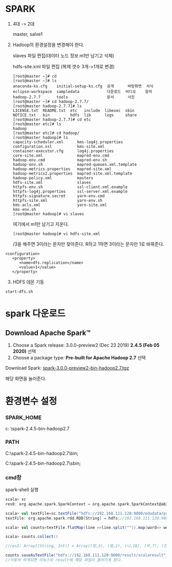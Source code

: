 # SPARK

1. 4대 -> 2대

   master, salve1

2. Hadoop의 환경설정을 변경해야 한다.

   slaves 파일 편집(데이터 노드 정보 m1만 남기고 삭제)

   hdfs-site.xml 파일 편집 (복제 갯수 3개->1개로 변경)

   ```linux
   [root@master ~]# cd
   [root@master ~]# ls
   anaconda-ks.cfg    initial-setup-ks.cfg  공개      바탕화면  서식
   eclipse-workspace  sampledata            다운로드  비디오    음악
   hadoop-2.7.7       tools                 문서      사진
   [root@master ~]# cd hadoop-2.7.7/
   [root@master hadoop-2.7.7]# ls
   LICENSE.txt  README.txt  etc   include  libexec  sbin
   NOTICE.txt   bin         hdfs  lib      logs     share
   [root@master hadoop-2.7.7]# cd etc
   [root@master etc]# ls
   hadoop
   [root@master etc]# cd hadoop/
   [root@master hadoop]# ls
   capacity-scheduler.xml      kms-log4j.properties
   configuration.xsl           kms-site.xml
   container-executor.cfg      log4j.properties
   core-site.xml               mapred-env.cmd
   hadoop-env.cmd              mapred-env.sh
   hadoop-env.sh               mapred-queues.xml.template
   hadoop-metrics.properties   mapred-site.xml
   hadoop-metrics2.properties  mapred-site.xml.template
   hadoop-policy.xml           masters
   hdfs-site.xml               slaves
   httpfs-env.sh               ssl-client.xml.example
   httpfs-log4j.properties     ssl-server.xml.example
   httpfs-signature.secret     yarn-env.cmd
   httpfs-site.xml             yarn-env.sh
   kms-acls.xml                yarn-site.xml
   kms-env.sh
   [root@master hadoop]# vi slaves
   
   ```

   여기에서 m1만 남기고 지운다.

   ```
   [root@master hadoop]# vi hdfs-site.xml 
   ```

   /3을 해주면 3이라는 문자만 찾아준다. R하고 1하면 3이라는 문자만 1로 바꿔준다.

```
<configuration>
   <property>
      <name>dfs.replication</name>
      <value>1</value>
   </property>

```



3. HDFS 데몬 기동

```
start-dfs.sh
```



# spark 다운로드

## Download Apache Spark™

1. Choose a Spark release: 3.0.0-preview2 (Dec 23 2019) **2.4.5 (Feb 05 2020)** 선택
2. Choose a package type: **Pre-built for Apache Hadoop 2.7** 선택

Download Spark: [spark-3.0.0-preview2-bin-hadoop2.7.tgz](https://www.apache.org/dyn/closer.lua/spark/spark-3.0.0-preview2/spark-3.0.0-preview2-bin-hadoop2.7.tgz)

해당 화면을 눌러준다.



# 환경변수 설정

### SPARK_HOME

 c: \spark-2.4.5-bin-hadoop2.7

### PATH

C:\spark-2.4.5-bin-hadoop2.7\bin;

C:\spark-2.4.5-bin-hadoop2.7\sbin;

### cmd창

spark-shell 실행

```scala
scala> sc
res0: org.apache.spark.SparkContext = org.apache.spark.SparkContext@ab3b54

scala> val textFile=sc.textFile("hdfs://192.168.111.120:9000/edudata/president_moon.txt")
textFile: org.apache.spark.rdd.RDD[String] = hdfs://192.168.111.120:9000/edudata/president_moon.txt 

scala> val counts=textFile.flatMap(line =>line.split("")).map(word=> word,1)).reduceByKey(_+_)

scala> counts.collect()

//res2: Array[(String, Int)] = Array((었,3), (범,2), (나,18), (부,7), (전,10), (덮,1), (열,8), (눌,1), (날,4), (셨,1), (은,20), (사,21), (잘,3), (외,2), (게,7), (토,4), (회,2), (께,7), (높,1), (내,3), (쿄,1), (말,3), (험,2), (규,1), (되,17), (인,7), (될,1), (을,37), (턴,1), (으,21), (슴,1), (화,17), (에,26), (해,16), (솔,1), (임,5), (않,5), (질,2), (라,14), (돌,1), (킴,1), (필,1), (변,1), (했,3), (앞,4), (란,1), (무,3), (며,1), (금,1), (불,7), (모,5), (손,3), (헌,1), (세,8), (없,8), (돼,2), (발,1), (위,16), (과,25), (맞,3), (배,2), (완,3), (초,2), (결,6), (면,4), (머,3), (미,2), (겠,60), (시,18), (권,5), (깨,3), (언,1), ( 퇴,2), (신,2), (러,12), (그,6), (탄,2), (참,1), (개,1), (산,1), (뜨,1), (깊,1), (요,2), (의,34), (새,9), (견,1), (때,1), (켜,1), (베,1), (떤,1), (길,4), (닦,1), (빈,2), (졌,1), (감,8), (" ",619), (만,15), (년,1), (끌,1), (론,4), (군,1), (순,1), (근,1), (고,25), (꼼,2), (래,1... 이런 결과값이 나온다.

counts.saveAsTextFile("hdfs://192.168.111.120:9000/result/scalaresult")
//이렇게 하게되면 리눅스의 result에 해당 파일이 들어가게 된다.



```

